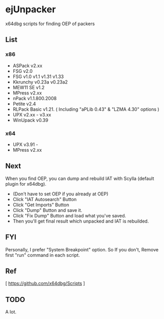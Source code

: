 # ejUnpacker
x64dbg scripts for finding OEP of packers


## List
### x86
- ASPack v2.xx
- FSG v2.0
- FSG v1.0 v1.1 v1.31 v1.33
- Kkrunchy v0.23a v0.23a2
- MEW11 SE v1.2
- MPress v2.xx
- nPack v1.1.800.2008
- Petite v2.4
- RLPack Basic v1.21. ( Including "aPLib 0.43" & "LZMA 4.30" options )
- UPX v2.xx - v3.xx
- WinUpack v0.39
### x64
- UPX v3.91 -
- MPress v2.xx


## Next
When you find OEP, you can dump and rebuild IAT with Scylla (default plugin for x64dbg).
- (Don't have to set OEP if you already at OEP)
- Click "IAT Autosearch" Button
- Click "Get Imports" Button
- Click "Dump" Button and save it.
- Click "Fix Dump" Button and load what you've saved.
- Then you'll get final result which unpacked and IAT is rebuilded.


## FYI
Personally, I prefer "System Breakpoint" option. So If you don't, Remove first "run" command in each script.


## Ref
[ https://github.com/x64dbg/Scripts ]


## TODO
A lot.

